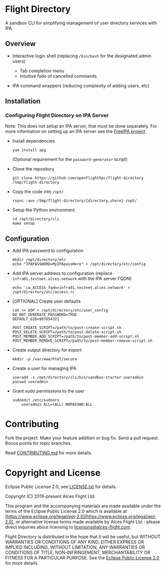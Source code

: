 # Flight Directory

A sandbox CLI for simplifying management of user directory services with IPA.

## Overview

- Interactive login shell (replacing `/bin/bash` for the designated admin users)

  - Tab completion menu
  - Intuitive fade of cancelled commands

- IPA command wrappers (reducing complexity of adding users, etc)

## Installation

### Configuring Flight Directory on IPA Server

Note: This does not setup an IPA server, that must be done
separately. For more information on setting up an IPA server see the
[FreeIPA project](https://www.freeipa.org/).

 * Install dependencies

   ```
   yum install apg
   ```

   (Optional requirement for the `password-generator` script)

 * Clone the repository

   ```
   git clone https://github.com/openflighthpc/flight-directory /tmp/flight-directory
   ```

 * Copy the code into `/opt/`

   ```
   rsync -auv /tmp/flight-directory/{directory,share} /opt/
   ```

 * Setup the Python environment

   ```
   cd /opt/directory/cli
   make setup
   ```

## Configuration

 * Add IPA password to configuration

   ```
   mkdir /opt/directory/etc
   echo "IPAPASSWORD=MyIPApassHere" > /opt/directory/etc/config
   ```

 * Add IPA server address to configuration (replace `infra01.testnet.alces.network` with the IPA server FQDN)

   ```
   echo 'cw_ACCESS_fqdn=infra01.testnet.alces.network' > /opt/directory/etc/access.rc
   ```

 * [OPTIONAL] Create user defaults

   ```
   cat << EOF > /opt/directory/etc/user_config
   DO_NOT_GENERATE_PASSWORD=TRUE
   DEFAULT_GID=987654321

   POST_CREATE_SCRIPT=/path/to/post-create-script.sh
   POST_DELETE_SCRIPT=/path/to/post-delete-script.sh
   POST_MEMBER_ADD_SCRIPT=/path/to/post-member-add-script.sh
   POST_MEMBER_REMOVE_SCRIPT=/path/to/post-member-remove-script.sh
   ```

 * Create output directory for export

   ```
   mkdir -p /var/www/html/secure
   ```

 * Create a user for managing IPA

   ```
   useradd -s /opt/directory/cli/bin/sandbox-starter useradmin
   passwd useradmin
   ```

 * Grant sudo permissions to the user

   ```
   sudoedit /etc/sudoers
       useradmin ALL=(ALL) NOPASSWD:ALL
   ```

# Contributing

Fork the project. Make your feature addition or bug fix. Send a pull
request. Bonus points for topic branches.

Read [CONTRIBUTING.md](CONTRIBUTING.md) for more details.

# Copyright and License

Eclipse Public License 2.0, see [LICENSE.txt](LICENSE.txt) for details.

Copyright (C) 2019-present Alces Flight Ltd.

This program and the accompanying materials are made available under
the terms of the Eclipse Public License 2.0 which is available at
[https://www.eclipse.org/legal/epl-2.0](https://www.eclipse.org/legal/epl-2.0),
or alternative license terms made available by Alces Flight Ltd -
please direct inquiries about licensing to
[licensing@alces-flight.com](mailto:licensing@alces-flight.com).

Flight Directory is distributed in the hope that it will be
useful, but WITHOUT WARRANTIES OR CONDITIONS OF ANY KIND, EITHER
EXPRESS OR IMPLIED INCLUDING, WITHOUT LIMITATION, ANY WARRANTIES OR
CONDITIONS OF TITLE, NON-INFRINGEMENT, MERCHANTABILITY OR FITNESS FOR
A PARTICULAR PURPOSE. See the [Eclipse Public License 2.0](https://opensource.org/licenses/EPL-2.0) for more
details.
